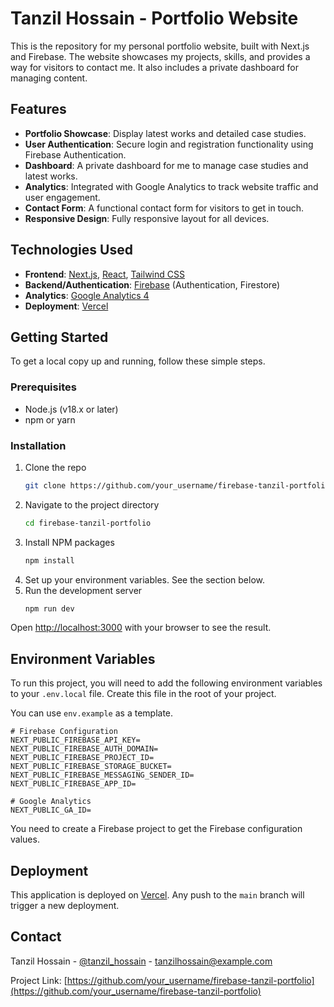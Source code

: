 # Tanzil Hossain - Portfolio Website

This is the repository for my personal portfolio website, built with Next.js and Firebase. The website showcases my projects, skills, and provides a way for visitors to contact me. It also includes a private dashboard for managing content.

## Features

- **Portfolio Showcase**: Display latest works and detailed case studies.
- **User Authentication**: Secure login and registration functionality using Firebase Authentication.
- **Dashboard**: A private dashboard for me to manage case studies and latest works.
- **Analytics**: Integrated with Google Analytics to track website traffic and user engagement.
- **Contact Form**: A functional contact form for visitors to get in touch.
- **Responsive Design**: Fully responsive layout for all devices.

## Technologies Used

- **Frontend**: [Next.js](https://nextjs.org/), [React](https://reactjs.org/), [Tailwind CSS](https://tailwindcss.com/)
- **Backend/Authentication**: [Firebase](https://firebase.google.com/) (Authentication, Firestore)
- **Analytics**: [Google Analytics 4](https://analytics.google.com/)
- **Deployment**: [Vercel](https://vercel.com/)

## Getting Started

To get a local copy up and running, follow these simple steps.

### Prerequisites

- Node.js (v18.x or later)
- npm or yarn

### Installation

1.  Clone the repo
    ```sh
    git clone https://github.com/your_username/firebase-tanzil-portfolio.git
    ```
2.  Navigate to the project directory
    ```sh
    cd firebase-tanzil-portfolio
    ```
3.  Install NPM packages
    ```sh
    npm install
    ```
4.  Set up your environment variables. See the section below.
5.  Run the development server
    ```sh
    npm run dev
    ```

Open [http://localhost:3000](http://localhost:3000) with your browser to see the result.

## Environment Variables

To run this project, you will need to add the following environment variables to your `.env.local` file. Create this file in the root of your project.

You can use `env.example` as a template.

```
# Firebase Configuration
NEXT_PUBLIC_FIREBASE_API_KEY=
NEXT_PUBLIC_FIREBASE_AUTH_DOMAIN=
NEXT_PUBLIC_FIREBASE_PROJECT_ID=
NEXT_PUBLIC_FIREBASE_STORAGE_BUCKET=
NEXT_PUBLIC_FIREBASE_MESSAGING_SENDER_ID=
NEXT_PUBLIC_FIREBASE_APP_ID=

# Google Analytics
NEXT_PUBLIC_GA_ID=
```

You need to create a Firebase project to get the Firebase configuration values.

## Deployment

This application is deployed on [Vercel](https://vercel.com/). Any push to the `main` branch will trigger a new deployment.

## Contact

Tanzil Hossain - [@tanzil_hossain](https://twitter.com/tanzil_hossain) - tanzilhossain@example.com

Project Link: [https://github.com/your_username/firebase-tanzil-portfolio](https://github.com/your_username/firebase-tanzil-portfolio)
